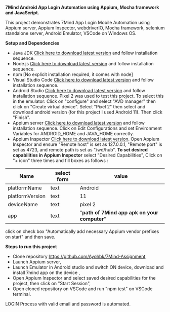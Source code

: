 **7Mind Android App Login Automation using Appium, Mocha framework and JavaScript.**

This project demonstrates 7Mind App Login Mobile Automation using Appium server, Appium Inspector, webdriverIO, Mocha framework, selenium standalone server, Android Emulator, VSCode on Windows OS.

**Setup and Dependencies**

- Java JDK [Click here to download latest version](https://www.oracle.com/java/technologies/downloads/) and follow installation sequence.
- Node.js [Click here to download latest version](https://nodejs.org/en/download/) and follow installation sequence.
- npm [No explicit installation required, it comes with node]
- Visual Studio Code [Click here to download latest version](https://code.visualstudio.com/download) and follow installation sequence.
- Android Studio [Click here to download latest version](https://developer.android.com/studio/install) and follow installation sequence. Pixel 2 was used to test this project. To select this in the emulator: Click on "configure" and select "AVD manager" then click on "Create virtual device". Select "Pixel 2" then select and download android version (for this project I used Android 11). Then click "Finish".
- Appium server [Click here to download latest version](http://appium.io/) and follow installation sequence. Click on Edit Configurations and set Environment Variables for ANDROID_HOME and JAVA_HOME correctly.
- Appium Inspector [Click here to download latest version](https://github.com/appium/appium-inspector). Open Appium Inspector and ensure "Remote host" is set as 127.0.0.1, "Remote port" is set as 4723, and remote path is set as "/wd/hub". **To set desired capabilities in Appium Inspector** select "Desired Capabilities", Click on "+ icon" three times and fill boxes as follows :

| Name            | select form | value                                        |
| --------------- | ----------- | -------------------------------------------- |
| platformName    | text        | Android                                      |
| platformVersion | text        | 11                                           |
| deviceName      | text        | pixel 2                                      |
| app             | text        | "**path of 7Mind app apk on your computer**" |

click on check box "Automatically add necessary Appium vendor prefixes on start" and then save.

**Steps to run this project**

- Clone repository https://github.com/Ayohbk/7Mind-Assignment,
- Launch Appium server,
- Launch Emulator in Android studio and switch ON device, download and install 7mind app on the device ,
- Open Appium Inspector and select saved desired capabilities for the project, then click on "Start Session",
- Open cloned repository on VSCode and run "npm test" on VSCode terminal.

LOGIN Process with valid email and password is automated.
